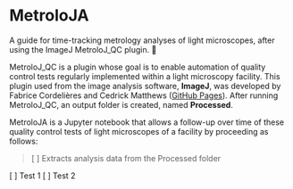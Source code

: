 # MetroloJA

A guide for time-tracking metrology analyses of light microscopes, after using the ImageJ MetroloJ_QC plugin. :tada:

MetroloJ_QC is a plugin whose goal is to enable automation of quality control tests regularly implemented within a light microscopy facility. This plugin used from the image analysis software, **ImageJ**, was developed by Fabrice Cordelières and Cedrick Matthews ([GitHub Pages](https://github.com/MontpellierRessourcesImagerie/MetroloJ_QC)). After running MetroloJ_QC, an output folder is created, named **Processed**. 

MetroloJA is a Jupyter notebook that allows a follow-up over time of these quality control tests of light microscopes of a facility by proceeding as follows: 
> [ ] Extracts analysis data from the Processed folder

[ ] Test 1
[ ] Test 2
